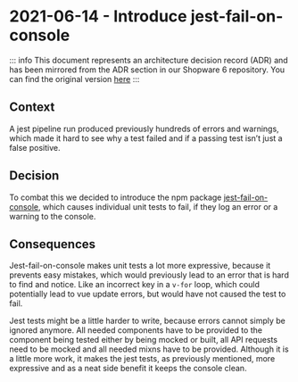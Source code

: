 # 2021-06-14 - Introduce jest-fail-on-console

::: info
This document represents an architecture decision record (ADR) and has been mirrored from the ADR section in our Shopware 6 repository.
You can find the original version [here](https://github.com/shopware/platform/blob/trunk/adr/admin/2021-06-14-introduce-jest-fail-on-console.md)
:::

## Context
A jest pipeline run produced previously hundreds of errors and warnings, which made it hard to see why a test failed and if a passing test isn’t just a false positive.

## Decision
To combat this we decided to introduce the npm package [jest-fail-on-console](https://github.com/ricardo-ch/jest-fail-on-console#readme), which causes individual unit tests to fail, if they log an error or a warning to the console.

## Consequences
Jest-fail-on-console makes unit tests a lot more expressive, because it prevents easy mistakes, which would previously lead to an error that is hard to find and notice. Like an incorrect key in a `v-for` loop, which could potentially lead to vue update errors, but would have not caused the test to fail.

Jest tests might be a little harder to write, because errors cannot simply be ignored anymore. All needed components have to be provided to the component being tested either by being mocked or built, all API requests need to be mocked and all needed mixns have to be provided. Although it is a little more work, it makes the jest tests, as previously mentioned, more expressive and as a neat side benefit it keeps the console clean.
